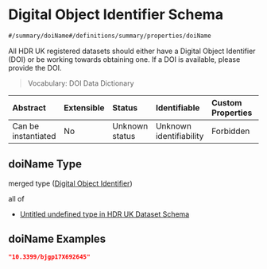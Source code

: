 # Digital Object Identifier Schema

```txt
#/summary/doiName#/definitions/summary/properties/doiName
```

All HDR UK registered datasets should either have a Digital Object Identifier (DOI) or be working towards obtaining one. If a DOI is available, please provide the DOI.

> Vocabulary: DOI Data Dictionary

| Abstract            | Extensible | Status         | Identifiable            | Custom Properties | Additional Properties | Access Restrictions | Defined In                                                                                        |
| :------------------ | :--------- | :------------- | :---------------------- | :---------------- | :-------------------- | :------------------ | :------------------------------------------------------------------------------------------------ |
| Can be instantiated | No         | Unknown status | Unknown identifiability | Forbidden         | Allowed               | none                | [dataset.schema.json*](../../../schema/dataset/latest/dataset.schema.json "open original schema") |

## doiName Type

merged type ([Digital Object Identifier](dataset-definitions-summary-properties-digital-object-identifier.md))

all of

*   [Untitled undefined type in HDR UK Dataset Schema](dataset-definitions-summary-properties-digital-object-identifier-allof-0.md "check type definition")

## doiName Examples

```json
"10.3399/bjgp17X692645"
```
